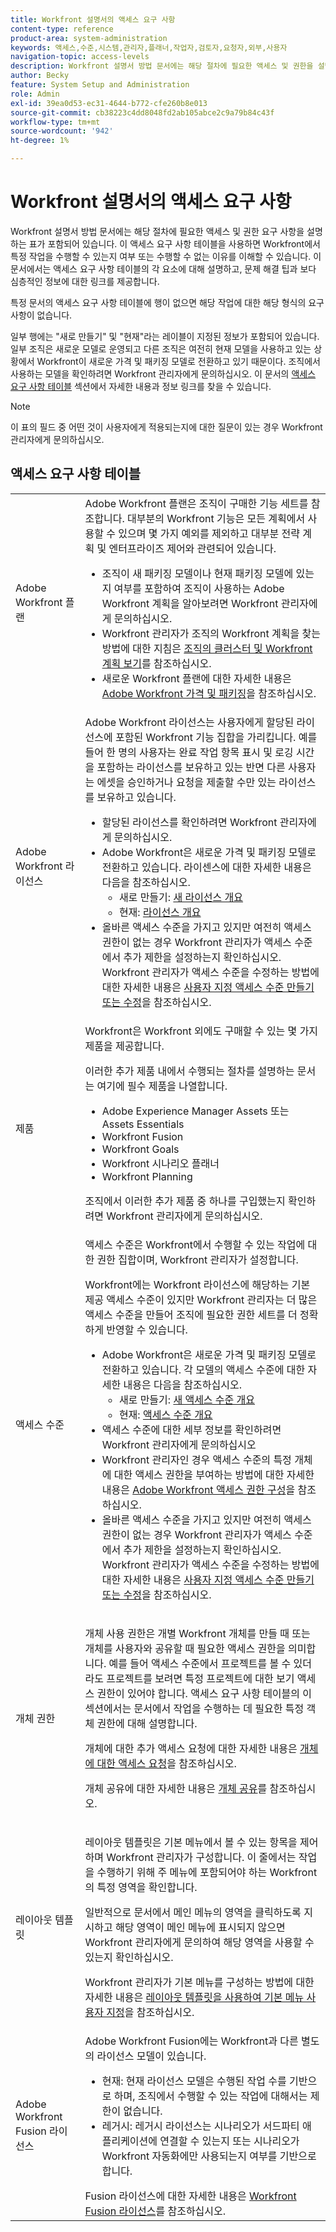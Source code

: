```yaml
---
title: Workfront 설명서의 액세스 요구 사항
content-type: reference
product-area: system-administration
keywords: 액세스,수준,시스템,관리자,플래너,작업자,검토자,요청자,외부,사용자
navigation-topic: access-levels
description: Workfront 설명서 방법 문서에는 해당 절차에 필요한 액세스 및 권한을 설명하는 표가 포함되어 있습니다. 이 문서에서는 액세스 요구 사항 테이블에 대해 자세히 설명하고 자세한 내용을 볼 수 있는 링크를 제공합니다.
author: Becky
feature: System Setup and Administration
role: Admin
exl-id: 39ea0d53-ec31-4644-b772-cfe260b8e013
source-git-commit: cb38223c4dd8048fd2ab105abce2c9a79b84c43f
workflow-type: tm+mt
source-wordcount: '942'
ht-degree: 1%

---
```


# Workfront 설명서의 액세스 요구 사항

Workfront 설명서 방법 문서에는 해당 절차에 필요한 액세스 및 권한 요구 사항을 설명하는 표가 포함되어 있습니다. 이 액세스 요구 사항 테이블을 사용하면 Workfront에서 특정 작업을 수행할 수 있는지 여부 또는 수행할 수 없는 이유를 이해할 수 있습니다. 이 문서에서는 액세스 요구 사항 테이블의 각 요소에 대해 설명하고, 문제 해결 팁과 보다 심층적인 정보에 대한 링크를 제공합니다.

특정 문서의 액세스 요구 사항 테이블에 행이 없으면 해당 작업에 대한 해당 형식의 요구 사항이 없습니다.

일부 행에는 &quot;새로 만들기&quot; 및 &quot;현재&quot;라는 레이블이 지정된 정보가 포함되어 있습니다. 일부 조직은 새로운 모델로 운영되고 다른 조직은 여전히 현재 모델을 사용하고 있는 상황에서 Workfront이 새로운 가격 및 패키징 모델로 전환하고 있기 때문이다. 조직에서 사용하는 모델을 확인하려면 Workfront 관리자에게 문의하십시오. 이 문서의 [액세스 요구 사항 테이블](#the-access-requirements-table) 섹션에서 자세한 내용과 정보 링크를 찾을 수 있습니다.

>[!NOTE]
>
>이 표의 필드 중 어떤 것이 사용자에게 적용되는지에 대한 질문이 있는 경우 Workfront 관리자에게 문의하십시오.

## 액세스 요구 사항 테이블

<table style="table-layout:auto"> 
 <col> 
 <col> 
 <tbody> 
  <tr> 
   <td role="rowheader">Adobe Workfront 플랜</td> 
   <td> Adobe Workfront 플랜은 조직이 구매한 기능 세트를 참조합니다. 대부분의 Workfront 기능은 모든 계획에서 사용할 수 있으며 몇 가지 예외를 제외하고 대부분 전략 계획 및 엔터프라이즈 제어와 관련되어 있습니다. 
   <ul><li>조직이 새 패키징 모델이나 현재 패키징 모델에 있는지 여부를 포함하여 조직이 사용하는 Adobe Workfront 계획을 알아보려면 Workfront 관리자에게 문의하십시오.</li>
   <li>Workfront 관리자가 조직의 Workfront 계획을 찾는 방법에 대한 지침은 <a href="/help/quicksilver/administration-and-setup/get-started-wf-administration/firewall-overview.md#view-your-organizations-cluster-and-workfront-plan" class="MCXref xref">조직의 클러스터 및 Workfront 계획 보기</a>를 참조하십시오.</li><li>새로운 Workfront 플랜에 대한 자세한 내용은 <a href="https://business.adobe.com/products/workfront/pricing.html">Adobe Workfront 가격 및 패키징</a>을 참조하십시오.</li></ul> </td> 
  </tr> 
  <tr> 
   <td role="rowheader">Adobe Workfront 라이선스</td> 
   <td> Adobe Workfront 라이선스는 사용자에게 할당된 라이선스에 포함된 Workfront 기능 집합을 가리킵니다. 예를 들어 한 명의 사용자는 완료 작업 항목 표시 및 로깅 시간을 포함하는 라이선스를 보유하고 있는 반면 다른 사용자는 에셋을 승인하거나 요청을 제출할 수만 있는 라이선스를 보유하고 있습니다. <p> 
   <ul>
   <li>할당된 라이선스를 확인하려면 Workfront 관리자에게 문의하십시오.</li>
   <li>Adobe Workfront은 새로운 가격 및 패키징 모델로 전환하고 있습니다. 라이센스에 대한 자세한 내용은 다음을 참조하십시오.
   <ul>
   <li>새로 만들기: <a href="/help/quicksilver/administration-and-setup/add-users/how-access-levels-work/licenses-overview.md" class="MCXref xref">새 라이선스 개요</a></li>
   <li>현재: <a href="/help/quicksilver/administration-and-setup/add-users/access-levels-and-object-permissions/wf-licenses.md" class="MCXref xref">라이선스 개요</a></li></ul></li>
   <li>올바른 액세스 수준을 가지고 있지만 여전히 액세스 권한이 없는 경우 Workfront 관리자가 액세스 수준에서 추가 제한을 설정하는지 확인하십시오. Workfront 관리자가 액세스 수준을 수정하는 방법에 대한 자세한 내용은 <a href="/help/quicksilver/administration-and-setup/get-started-wf-administration/firewall-overview.md#view-your-organizations-cluster-and-workfront-plan" class="MCXref xref">사용자 지정 액세스 수준 만들기 또는 수정</a>을 참조하십시오.
   </ul>
      </p> </td> 
  </tr> 
  <tr> 
   <td role="rowheader">제품</td> 
   <td>Workfront은 Workfront 외에도 구매할 수 있는 몇 가지 제품을 제공합니다.
   <p>이러한 추가 제품 내에서 수행되는 절차를 설명하는 문서는 여기에 필수 제품을 나열합니다.</p>
   <ul>
   <li>Adobe Experience Manager Assets 또는 Assets Essentials </li>
   <li>Workfront Fusion</li>
   <li>Workfront Goals</li>
   <li>Workfront 시나리오 플래너</li>
   <li>Workfront Planning</li>
   </ul>
   <p>조직에서 이러한 추가 제품 중 하나를 구입했는지 확인하려면 Workfront 관리자에게 문의하십시오.</p></td> 
  </tr> 
  <tr> 
   <td role="rowheader">액세스 수준</td> 
   <td> 액세스 수준은 Workfront에서 수행할 수 있는 작업에 대한 권한 집합이며, Workfront 관리자가 설정합니다. <p>Workfront에는 Workfront 라이선스에 해당하는 기본 제공 액세스 수준이 있지만 Workfront 관리자는 더 많은 액세스 수준을 만들어 조직에 필요한 권한 세트를 더 정확하게 반영할 수 있습니다.</p>
   <ul>
    <li>Adobe Workfront은 새로운 가격 및 패키징 모델로 전환하고 있습니다. 각 모델의 액세스 수준에 대한 자세한 내용은 다음을 참조하십시오.
   <ul>
   <li>새로 만들기: <a href="/help/quicksilver/administration-and-setup/add-users/how-access-levels-work/access-level-overview.md" class="MCXref xref">새 액세스 수준 개요</a></li>
   <li>현재: <a href="/help/quicksilver/administration-and-setup/add-users/access-levels-and-object-permissions/access-levels-overview.md" class="MCXref xref">액세스 수준 개요</a></li></ul></li>
    <li>액세스 수준에 대한 세부 정보를 확인하려면 Workfront 관리자에게 문의하십시오</li>
    <li>Workfront 관리자인 경우 액세스 수준의 특정 개체에 대한 액세스 권한을 부여하는 방법에 대한 자세한 내용은 <a href="/help/quicksilver/administration-and-setup/add-users/configure-and-grant-access/configure-access.md" class="MCXref xref">Adobe Workfront 액세스 권한 구성</a>을 참조하십시오.</li>  
   <li>올바른 액세스 수준을 가지고 있지만 여전히 액세스 권한이 없는 경우 Workfront 관리자가 액세스 수준에서 추가 제한을 설정하는지 확인하십시오. Workfront 관리자가 액세스 수준을 수정하는 방법에 대한 자세한 내용은 <a href="/help/quicksilver/administration-and-setup/add-users/configure-and-grant-access/create-modify-access-levels.md" class="MCXref xref">사용자 지정 액세스 수준 만들기 또는 수정</a>을 참조하십시오.</li>
    </td>
  </tr> 
  <tr> 
   <td role="rowheader">개체 권한</td> 
   <td><p>개체 사용 권한은 개별 Workfront 개체를 만들 때 또는 개체를 사용자와 공유할 때 필요한 액세스 권한을 의미합니다. 예를 들어 액세스 수준에서 프로젝트를 볼 수 있더라도 프로젝트를 보려면 특정 프로젝트에 대한 보기 액세스 권한이 있어야 합니다. 액세스 요구 사항 테이블의 이 섹션에서는 문서에서 작업을 수행하는 데 필요한 특정 객체 권한에 대해 설명합니다.</p>
   <p>개체에 대한 추가 액세스 요청에 대한 자세한 내용은 <a href="/help/quicksilver/workfront-basics/grant-and-request-access-to-objects/request-access.md" class="MCXref xref">개체에 대한 액세스 요청</a>을 참조하십시오.</p><p>개체 공유에 대한 자세한 내용은 <a href="/help/quicksilver/workfront-basics/grant-and-request-access-to-objects/share-an-object.md" class="MCXref xref">개체 공유</a>를 참조하십시오.</p></td> 
  </tr> 
  <tr> 
   <td role="rowheader">레이아웃 템플릿</td> 
   <td><p>레이아웃 템플릿은 기본 메뉴에서 볼 수 있는 항목을 제어하며 Workfront 관리자가 구성합니다. 이 줄에서는 작업을 수행하기 위해 주 메뉴에 포함되어야 하는 Workfront의 특정 영역을 확인합니다.</p><p>일반적으로 문서에서 메인 메뉴의 영역을 클릭하도록 지시하고 해당 영역이 메인 메뉴에 표시되지 않으면 Workfront 관리자에게 문의하여 해당 영역을 사용할 수 있는지 확인하십시오.</p><p>
   Workfront 관리자가 기본 메뉴를 구성하는 방법에 대한 자세한 내용은 <a href="/help/quicksilver/administration-and-setup/customize-workfront/use-layout-templates/customize-main-menu.md" class="MCXref xref">레이아웃 템플릿을 사용하여 기본 메뉴 사용자 지정</a>을 참조하십시오.</p>
   </td> 
  </tr> 
  <tr> 
   <td role="rowheader">Adobe Workfront Fusion 라이선스</td> 
   <td>Adobe Workfront Fusion에는 Workfront과 다른 별도의 라이선스 모델이 있습니다. 
   <ul><li>현재: 현재 라이선스 모델은 수행된 작업 수를 기반으로 하며, 조직에서 수행할 수 있는 작업에 대해서는 제한이 없습니다. </li>
   <li>레거시: 레거시 라이선스는 시나리오가 서드파티 애플리케이션에 연결할 수 있는지 또는 시나리오가 Workfront 자동화에만 사용되는지 여부를 기반으로 합니다. </li>
   </ul>
   Fusion 라이선스에 대한 자세한 내용은 <a href="https://experienceleague.adobe.com/ko/docs/workfront-fusion/using/set-up-and-manage-fusion/licensing-and-operations-overviews/license-automation-vs-integration" class="MCXref xref">Workfront Fusion 라이선스</a>를 참조하십시오.
   </td> 
  </tr> 
 </tbody> 
</table>
